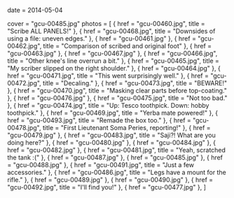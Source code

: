 
date = 2014-05-04


cover = "gcu-00485.jpg"
photos = [
{ href = "gcu-00460.jpg", title = "Scribe ALL PANELS!" },
{ href = "gcu-00468.jpg", title = "Downsides of using a file: uneven edges." },
{ href = "gcu-00461.jpg" },
{ href = "gcu-00462.jpg", title = "Comparison of scribed and original foot" },
{ href = "gcu-00463.jpg" },
{ href = "gcu-00467.jpg" },
{ href = "gcu-00466.jpg", title = "Other knee's line overrun a bit." },
{ href = "gcu-00465.jpg", title = "My scriber slipped on the right shoulder." },
{ href = "gcu-00464.jpg" },
{ href = "gcu-00471.jpg", title = "This went surprisingly well." },
{ href = "gcu-00472.jpg", title = "Decaling." },
{ href = "gcu-00473.jpg", title = "BEWARE!" },
{ href = "gcu-00470.jpg", title = "Masking clear parts before top-coating." },
{ href = "gcu-00476.jpg" },
{ href = "gcu-00475.jpg", title = "Not too bad." },
{ href = "gcu-00474.jpg", title = "Up: Tesco toothpick. Down: hobby toothpick." },
{ href = "gcu-00469.jpg", title = "Yerba mate powered!" },
{ href = "gcu-00493.jpg", title = "Remade the box too." },
{ href = "gcu-00478.jpg", title = "First Lieutenant Soma Peries, reporting!" },
{ href = "gcu-00479.jpg" },
{ href = "gcu-00483.jpg", title = "Saji?! What are you doing here?" },
{ href = "gcu-00480.jpg" },
{ href = "gcu-00484.jpg" },
{ href = "gcu-00482.jpg" },
{ href = "gcu-00481.jpg", title = "Yeah, scratched the tank :(" },
{ href = "gcu-00487.jpg" },
{ href = "gcu-00485.jpg" },
{ href = "gcu-00488.jpg" },
{ href = "gcu-00491.jpg", title = "Just a few accessories." },
{ href = "gcu-00486.jpg", title = "Legs have a mount for the rifle." },
{ href = "gcu-00489.jpg" },
{ href = "gcu-00490.jpg" },
{ href = "gcu-00492.jpg", title = "I'll find you!" },
{ href = "gcu-00477.jpg" },
]
